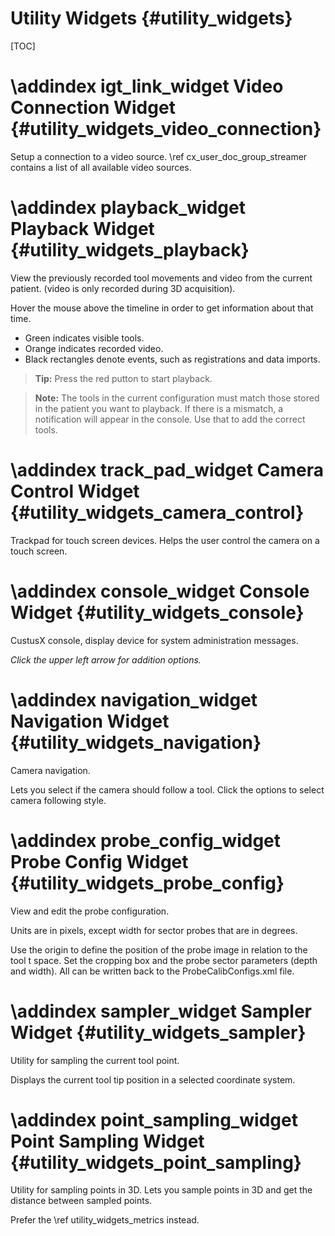 Utility Widgets {#utility_widgets}
===========================================================

[TOC]

\addindex igt_link_widget
Video Connection Widget {#utility_widgets_video_connection}
===========================================================

Setup a connection to a video source. 
\ref cx_user_doc_group_streamer contains a list of all available video sources.





\addindex playback_widget
Playback Widget {#utility_widgets_playback}
===========================================================

View the previously recorded tool movements and video from the current patient.
(video is only recorded during 3D acquisition).

Hover the mouse above the timeline in order to get information about that time. 

- Green indicates visible tools.
- Orange indicates recorded video.
- Black rectangles denote events, such as registrations and data imports.

> **Tip:** Press the red putton to start playback.

> **Note:** The tools in the current configuration must match those stored in the 
> patient you want to playback. If there is a mismatch, a notification will appear
> in the console. Use that to add the correct tools.




\addindex track_pad_widget
Camera Control Widget {#utility_widgets_camera_control}
===========================================================
Trackpad for touch screen devices.
Helps the user control the camera on a touch screen.




\addindex console_widget
Console Widget {#utility_widgets_console}
===========================================================
CustusX console, display device for system administration messages.

*Click the upper left arrow for addition options.*



\addindex navigation_widget
Navigation Widget {#utility_widgets_navigation}
===========================================================
Camera navigation.

Lets you select if the camera should follow a tool.
Click the options to select camera following style.



\addindex probe_config_widget
Probe Config Widget {#utility_widgets_probe_config}
===========================================================
View and edit the probe configuration.

Units are in pixels, except width for sector probes that are in degrees.

Use the origin to define the position of the probe image in relation 
to the tool t space. Set the cropping box and the probe sector parameters 
(depth and width). All can be written back to the ProbeCalibConfigs.xml file.

\addindex sampler_widget
Sampler Widget {#utility_widgets_sampler}
===========================================================
Utility for sampling the current tool point.

Displays the current tool tip position in a selected coordinate system.


\addindex point_sampling_widget
Point Sampling Widget {#utility_widgets_point_sampling}
===========================================================
Utility for sampling points in 3D.
Lets you sample points in 3D and get the distance between sampled points.

Prefer the \ref utility_widgets_metrics instead.
